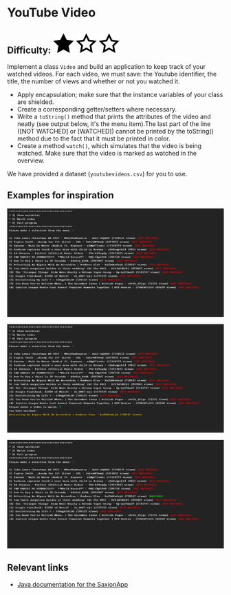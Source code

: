 # YouTube Video
## Difficulty: ![Filled](../resources/star-filled.svg) ![Outlined](../resources/star-outlined.svg) ![Outlined](../resources/star-outlined.svg) 

Implement a class `Video` and build an application to keep track of your watched videos. For each video, we must save: the Youtube identifier, the title, the number of views and whether or not you watched it.

- Apply encapsulation; make sure that the instance variables of your class are shielded.
- Create a corresponding getter/setters where necessary. 
- Write a `toString()` method that prints the attributes of the video and neatly (see output below, it's the menu item).The last part of the line ([NOT WATCHED] or [WATCHED]) cannot be printed by the toString() method due to the fact that it must be printed in color. 
- Create a method `watch()`, which simulates that the video is being watched. Make sure that the video is marked as watched in the overview.

We have provided a dataset (`youtubevideos.csv`) for you to use.

## Examples for inspiration
![Preview](sample_output.png)

![Preview](sample_output2.png)

![Preview](sample_output3.png)

## Relevant links
* [Java documentation for the SaxionApp](https://saxionapp.hboictlab.nl/nl/saxion/app/SaxionApp.html)

